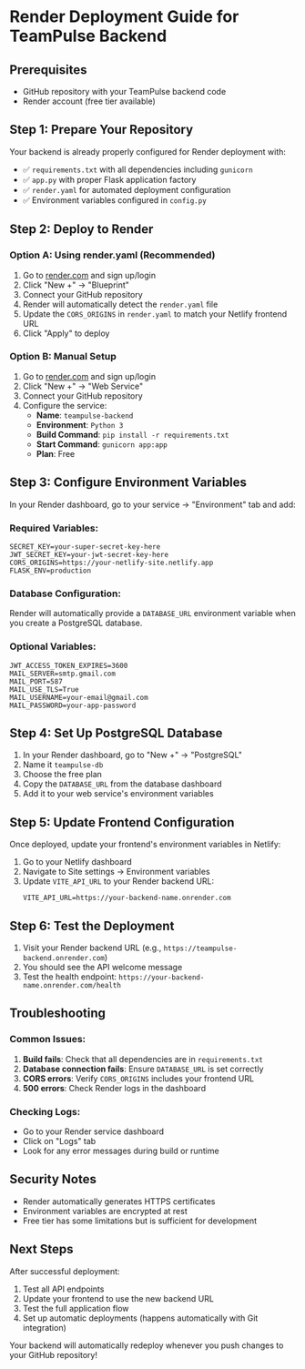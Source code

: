 # Render Deployment Guide for TeamPulse Backend

## Prerequisites
- GitHub repository with your TeamPulse backend code
- Render account (free tier available)

## Step 1: Prepare Your Repository

Your backend is already properly configured for Render deployment with:
- ✅ `requirements.txt` with all dependencies including `gunicorn`
- ✅ `app.py` with proper Flask application factory
- ✅ `render.yaml` for automated deployment configuration
- ✅ Environment variables configured in `config.py`

## Step 2: Deploy to Render

### Option A: Using render.yaml (Recommended)
1. Go to [render.com](https://render.com) and sign up/login
2. Click "New +" → "Blueprint"
3. Connect your GitHub repository
4. Render will automatically detect the `render.yaml` file
5. Update the `CORS_ORIGINS` in `render.yaml` to match your Netlify frontend URL
6. Click "Apply" to deploy

### Option B: Manual Setup
1. Go to [render.com](https://render.com) and sign up/login
2. Click "New +" → "Web Service"
3. Connect your GitHub repository
4. Configure the service:
   - **Name**: `teampulse-backend`
   - **Environment**: `Python 3`
   - **Build Command**: `pip install -r requirements.txt`
   - **Start Command**: `gunicorn app:app`
   - **Plan**: Free

## Step 3: Configure Environment Variables

In your Render dashboard, go to your service → "Environment" tab and add:

### Required Variables:
```
SECRET_KEY=your-super-secret-key-here
JWT_SECRET_KEY=your-jwt-secret-key-here
CORS_ORIGINS=https://your-netlify-site.netlify.app
FLASK_ENV=production
```

### Database Configuration:
Render will automatically provide a `DATABASE_URL` environment variable when you create a PostgreSQL database.

### Optional Variables:
```
JWT_ACCESS_TOKEN_EXPIRES=3600
MAIL_SERVER=smtp.gmail.com
MAIL_PORT=587
MAIL_USE_TLS=True
MAIL_USERNAME=your-email@gmail.com
MAIL_PASSWORD=your-app-password
```

## Step 4: Set Up PostgreSQL Database

1. In your Render dashboard, go to "New +" → "PostgreSQL"
2. Name it `teampulse-db`
3. Choose the free plan
4. Copy the `DATABASE_URL` from the database dashboard
5. Add it to your web service's environment variables

## Step 5: Update Frontend Configuration

Once deployed, update your frontend's environment variables in Netlify:

1. Go to your Netlify dashboard
2. Navigate to Site settings → Environment variables
3. Update `VITE_API_URL` to your Render backend URL:
   ```
   VITE_API_URL=https://your-backend-name.onrender.com
   ```

## Step 6: Test the Deployment

1. Visit your Render backend URL (e.g., `https://teampulse-backend.onrender.com`)
2. You should see the API welcome message
3. Test the health endpoint: `https://your-backend-name.onrender.com/health`

## Troubleshooting

### Common Issues:

1. **Build fails**: Check that all dependencies are in `requirements.txt`
2. **Database connection fails**: Ensure `DATABASE_URL` is set correctly
3. **CORS errors**: Verify `CORS_ORIGINS` includes your frontend URL
4. **500 errors**: Check Render logs in the dashboard

### Checking Logs:
- Go to your Render service dashboard
- Click on "Logs" tab
- Look for any error messages during build or runtime

## Security Notes

- Render automatically generates HTTPS certificates
- Environment variables are encrypted at rest
- Free tier has some limitations but is sufficient for development

## Next Steps

After successful deployment:
1. Test all API endpoints
2. Update your frontend to use the new backend URL
3. Test the full application flow
4. Set up automatic deployments (happens automatically with Git integration)

Your backend will automatically redeploy whenever you push changes to your GitHub repository! 